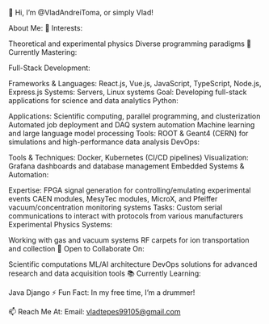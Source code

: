 👋 Hi, I’m @VladAndreiToma, or simply Vlad!

About Me:
👀 Interests:

Theoretical and experimental physics
Diverse programming paradigms
🌱 Currently Mastering:

Full-Stack Development:

Frameworks & Languages: React.js, Vue.js, JavaScript, TypeScript, Node.js, Express.js
Systems: Servers, Linux systems
Goal: Developing full-stack applications for science and data analytics
Python:

Applications:
Scientific computing, parallel programming, and clusterization
Automated job deployment and DAQ system automation
Machine learning and large language model processing
Tools: ROOT & Geant4 (CERN) for simulations and high-performance data analysis
DevOps:

Tools & Techniques: Docker, Kubernetes (CI/CD pipelines)
Visualization: Grafana dashboards and database management
Embedded Systems & Automation:

Expertise:
FPGA signal generation for controlling/emulating experimental events
CAEN modules, MesyTec modules, MicroX, and Pfeiffer vacuum/concentration monitoring systems
Tasks: Custom serial communications to interact with protocols from various manufacturers
Experimental Physics Systems:

Working with gas and vacuum systems
RF carpets for ion transportation and collection
💞️ Open to Collaborate On:

Scientific computations
ML/AI architecture
DevOps solutions for advanced research and data acquisition tools
📚 Currently Learning:

Java
Django
⚡ Fun Fact: In my free time, I’m a drummer!

📫 Reach Me At:
Email: vladtepes99105@gmail.com
<!---
VladAndreiToma/VladAndreiToma is a ✨ special ✨ repository because its `README.md` (this file) appears on your GitHub profile.
You can click the Preview link to take a look at your changes.
--->
